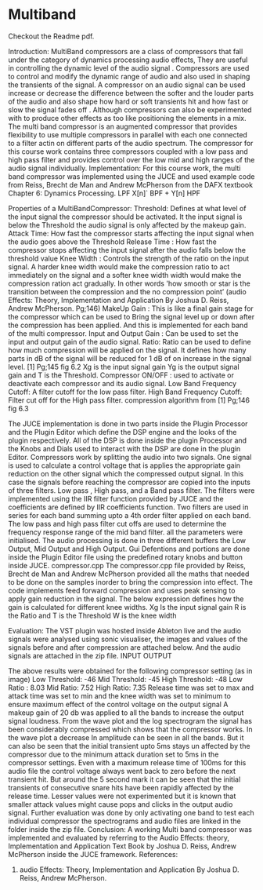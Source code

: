 # Multiband
Checkout the Readme pdf.


Introduction:
MultiBand compressors are a class of compressors that fall under the category of dynamics processing audio effects, They are useful in controlling the dynamic level of the audio signal .
Compressors are used to control and modify the dynamic range of audio and also used in shaping the transients of the signal. A compressor on an audio signal can be used increase or decrease the difference between the softer and the louder parts of the audio and also shape how hard or soft transients hit and how fast or slow the signal fades off .
Although compressors can also be experimented with to produce other effects as too like positioning the elements in a mix.
The multi band compressor is an augmented compressor that provides flexibility to use multiple compressors in parallel with each one connected to a filter actin on different parts of the audio spectrum. The compressor for this course work contains three compressors coupled with a low pass and high pass filter and provides control over the low mid and high ranges of the audio signal individually.
Implementation:
For this course work, the multi band compressor was implemented using the JUCE and used example code from Reiss, Brecht de Man and Andrew McPherson from the DAFX textbook Chapter 6: Dynamics Processing.
LPF
X[n]` BPF + Y[n]
HPF
       
 Properties of a MultiBandCompressor:
Threshold: Defines at what level of the input signal the compressor should be activated. It the input signal is below the Threshold the audio signal is only affected by the makeup gain.
 
Attack Time: How fast the compressor starts affecting the input signal when the audio goes above the Threshold
Release Time : How fast the compressor stops affecting the input signal after the audio falls below the threshold value
Knee Width : Controls the strength of the ratio on the input signal. A harder knee width would make the compression ratio to act immediately on the signal and a softer knee width width would make the compression ration act gradually. In other words 'how smooth or star is the transition between the compression and the no compression point’ (audio Effects: Theory, Implementation and Application By Joshua D. Reiss, Andrew McPherson. Pg;146)
MakeUp Gain : This is like a final gain stage for the compressor which can be used to Bring the signal level up or down after the compression has been applied. And this is implemented for each band of the multi compressor.
Input and Output Gain : Can be used to set the input and output gain of the audio signal.
Ratio: Ratio can be used to define how much compression will be applied on the signal. It defines how many parts in dB of the signal will be reduced for 1 dB of on increase in the signal level.
[1] Pg;145 fig 6.2
Xg is the input signal gain Yg is the output signal gain and T is the Threshold.
Compressor ON/OFF : used to activate or deactivate each compressor and its audio signal. Low Band Frequency Cutoff: A filter cutoff for the low pass filter.
High Band Frequency Cutoff: Filter cut off for the High pass filter.
compression algorithm from [1] Pg;146 fig 6.3
  
 The JUCE implementation is done in two parts inside the Plugin Processor and the Plugin Editor which define the DSP engine and the looks of the plugin respectively. All of the DSP is done inside the plugin Processor and the Knobs and Dials used to interact with the DSP are done in the plugin Editor.
Compressors work by splitting the audio into two signals. One signal is used to calculate a control voltage that is applies the appropriate gain reduction on the other signal which the compressed output signal. In this case the signals before reaching the compressor are copied into the inputs of three filters. Low pass , High pass, and a Band pass filter.
The filters were implemented using the IIR filter function provided by JUCE and the coefficients are defined by IIR coefficients function. Two filters are used in series for each band summing upto a 4th order filter applied on each band.
The low pass and high pass filter cut offs are used to determine the frequency response range of the mid band filter. all the parameters were initialised.
The audio processing is done in three different buffers the Low Output, Mid Output and High Output.
Gui Defentions and portions are done inside the Plugin Editor file using the predefined rotary knobs and button inside JUCE.
compressor.cpp
The compressor.cpp file provided by Reiss, Brecht de Man and Andrew McPherson provided all the maths that needed to be done on the samples inorder to bring the compression into effect. The code implements feed forward compression and uses peak sensing to apply gain reduction in the signal.
The below expression defines how the gain is calculated for different knee widths.
Xg Is the input signal gain
R is the Ratio and T is the Threshold
W is the knee width
  

 Evaluation:
The VST plugin was hosted inside Ableton live and the audio signals were analysed using sonic visualiser, the images and values of the signals before and after compression are attached below. And the audio signals are attached in the zip file.
INPUT OUTPUT
    
 The above results were obtained for the following compressor setting (as in image)
Low Threshold: -46 Mid Threshold: -45 High Threshold: -48
Low Ratio : 8.03
Mid Ratio: 7.52 High Ratio: 7.35
Release time was set to max and attack time was set to min and the knee width was set to minimum to ensure maximum effect of the control voltage on the output signal
A makeup gain of 20 db was applied to all the bands to increase the output signal loudness.
From the wave plot and the log spectrogram the signal has been considerably compressed which shows that the compressor works. In the wave plot a decrease In amplitude can be seen in all the bands.
But it can also be seen that the initial transient upto 5ms stays un affected by the compressor due to the minimum attack duration set to 5ms in the compressor settings. Even with a maximum release time of 100ms for this audio file the control voltage always went back to zero before the next transient hit. But around the 5 second mark it can be seen that the initial transients of consecutive snare hits have been rapidly affected by the release time. Lesser values were not experimented but it is known that smaller attack values might cause pops and clicks in the output audio signal.
Further evaluation was done by only activating one band to test each individual compressor the spectrograms and audio files are linked in the folder inside the zip file.
Conclusion: A working Multi band compressor was implemented and evaluated by referring to the Audio Effects: theory, Implementation and Application Text Book by Joshua D. Reiss, Andrew McPherson inside the JUCE framework.
References:
1. audio Effects: Theory, Implementation and Application By Joshua D. Reiss, Andrew McPherson.
 
 
